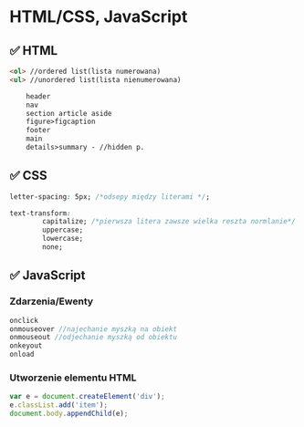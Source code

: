 # HTML/CSS,  JavaScript


## ✅ HTML
```html
<ol> //ordered list(lista numerowana)
<ul> //unordered list(lista nienumerowana)

    header
    nav
    section article aside
    figure>figcaption
    footer
    main
    details>summary - //hidden p.
```
## ✅ CSS
```css
letter-spacing: 5px; /*odsepy między literami */;

text-transform:
        capitalize; /*pierwsza litera zawsze wielka reszta normlanie*/
        uppercase;
        lowercase;
        none;
```
## ✅ JavaScript

### Zdarzenia/Ewenty
```js
onclick
onmouseover //najechanie myszką na obiekt
onmouseout //odjechanie myszką od obiektu
onkeyout
onload
````

### Utworzenie elementu HTML
```js
var e = document.createElement('div');
e.classList.add('item');
document.body.appendChild(e);
```
